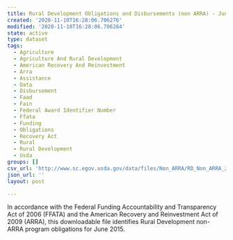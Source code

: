 ```yaml
---
title: Rural Development Obligations and Disbursements (non ARRA) - June 2015
created: '2020-11-10T16:28:06.706276'
modified: '2020-11-10T16:28:06.706284'
state: active
type: dataset
tags:
  - Agriculture
  - Agriculture And Rural Development
  - American Recovery And Reinvestment
  - Arra
  - Assistance
  - Data
  - Disbursement
  - Faad
  - Fain
  - Federal Award Identifier Number
  - Ffata
  - Funding
  - Obligations
  - Recovery Act
  - Rural
  - Rural Development
  - Usda
groups: []
csv_url: 'http://www.sc.egov.usda.gov/data/files/Non_ARRA/RD_Non_ARRA_20150619_03.csv'
json_url: ''
layout: post

---
```

In accordance with the Federal Funding Accountability and Transparency Act of 2006 (FFATA) and the American Recovery and Reinvestment Act of 2009 (ARRA), this downloadable file identifies Rural Development non-ARRA program obligations for June 2015.
